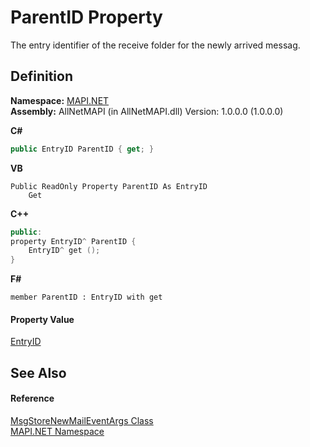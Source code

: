 # ParentID Property


The entry identifier of the receive folder for the newly arrived messag.



## Definition
**Namespace:** <a href="5bef4637-66f8-16d4-e5f4-4d0da57a1538.md">MAPI.NET</a>  
**Assembly:** AllNetMAPI (in AllNetMAPI.dll) Version: 1.0.0.0 (1.0.0.0)

**C#**
``` C#
public EntryID ParentID { get; }
```
**VB**
``` VB
Public ReadOnly Property ParentID As EntryID
	Get
```
**C++**
``` C++
public:
property EntryID^ ParentID {
	EntryID^ get ();
}
```
**F#**
``` F#
member ParentID : EntryID with get
```



#### Property Value
<a href="db2ff999-cb6d-b06d-47cc-55b8797d7482.md">EntryID</a>

## See Also


#### Reference
<a href="030314f7-15ca-df6e-358f-6deb46b3381b.md">MsgStoreNewMailEventArgs Class</a>  
<a href="5bef4637-66f8-16d4-e5f4-4d0da57a1538.md">MAPI.NET Namespace</a>  
